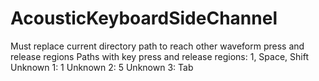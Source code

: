 # AcousticKeyboardSideChannel
Must replace current directory path to reach other waveform press and release regions
Paths with key press and release regions:
1, Space, Shift
Unknown 1: 1
Unknown 2: 5
Unknown 3: Tab

